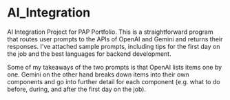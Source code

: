 # AI_Integration
AI Integration Project for PAP Portfolio. This is a straightforward program that routes user prompts to the APIs of OpenAI and Gemini and returns their responses. I've attached sample prompts, including tips for the first day on the job and the best languages for backend development. 

Some of my takeaways of the two prompts is that OpenAI lists items one by one. Gemini on the other hand breaks down items into their own components and go into further detail for each component (e.g. what to do before, during, and after the first day on the job). 
